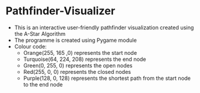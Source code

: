 # Pathfinder-Visualizer
* This is an interactive user-friendly pathfinder visualization created using the A-Star Algorithm
* The programme is created using Pygame module
* Colour code:
   * Orange(255, 165 ,0) represents the start node
   * Turquoise(64, 224, 208) represents the end node
   * Green(0, 255, 0) represents the open nodes
   * Red(255, 0, 0) represents the closed nodes
   * Purple(128, 0, 128) represents the shortest path from the start node to the end node
